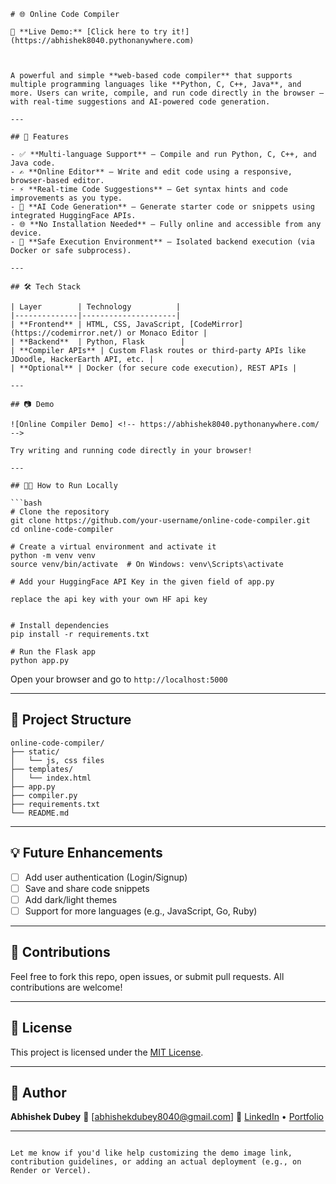 
````
# 🌐 Online Code Compiler

🔗 **Live Demo:** [Click here to try it!](https://abhishek8040.pythonanywhere.com)



A powerful and simple **web-based code compiler** that supports multiple programming languages like **Python, C, C++, Java**, and more. Users can write, compile, and run code directly in the browser — with real-time suggestions and AI-powered code generation.

---

## 🚀 Features

- ✅ **Multi-language Support** – Compile and run Python, C, C++, and Java code.
- ✍️ **Online Editor** – Write and edit code using a responsive, browser-based editor.
- ⚡ **Real-time Code Suggestions** – Get syntax hints and code improvements as you type.
- 🤖 **AI Code Generation** – Generate starter code or snippets using integrated HuggingFace APIs.
- 🌐 **No Installation Needed** – Fully online and accessible from any device.
- 🔐 **Safe Execution Environment** – Isolated backend execution (via Docker or safe subprocess).

---

## 🛠 Tech Stack

| Layer        | Technology          |
|--------------|---------------------|
| **Frontend** | HTML, CSS, JavaScript, [CodeMirror](https://codemirror.net/) or Monaco Editor |
| **Backend**  | Python, Flask        |
| **Compiler APIs** | Custom Flask routes or third-party APIs like JDoodle, HackerEarth API, etc. |
| **Optional** | Docker (for secure code execution), REST APIs |

---

## 📷 Demo

![Online Compiler Demo] <!-- https://abhishek8040.pythonanywhere.com/ -->

Try writing and running code directly in your browser!

---

## 🧑‍💻 How to Run Locally

```bash
# Clone the repository
git clone https://github.com/your-username/online-code-compiler.git
cd online-code-compiler

# Create a virtual environment and activate it
python -m venv venv
source venv/bin/activate  # On Windows: venv\Scripts\activate

# Add your HuggingFace API Key in the given field of app.py

replace the api key with your own HF api key


# Install dependencies
pip install -r requirements.txt

# Run the Flask app
python app.py
````

Open your browser and go to `http://localhost:5000`

---

## 📁 Project Structure

```
online-code-compiler/
├── static/
│   └── js, css files
├── templates/
│   └── index.html
├── app.py
├── compiler.py
├── requirements.txt
└── README.md
```

---

## 💡 Future Enhancements

* [ ] Add user authentication (Login/Signup)
* [ ] Save and share code snippets
* [ ] Add dark/light themes
* [ ] Support for more languages (e.g., JavaScript, Go, Ruby)

---

## 🙌 Contributions

Feel free to fork this repo, open issues, or submit pull requests. All contributions are welcome!

---

## 📜 License

This project is licensed under the [MIT License](LICENSE).

---

## 👤 Author

**Abhishek Dubey**
📧 \[[abhishekdubey8040@gmail.com](mailto:abhishekdubey8040@gmail.com)]
🔗 [LinkedIn](https://linkedin.com/in/your-profile) • [Portfolio](https://your-portfolio.com)

---

```

Let me know if you'd like help customizing the demo image link, contribution guidelines, or adding an actual deployment (e.g., on Render or Vercel).
```
